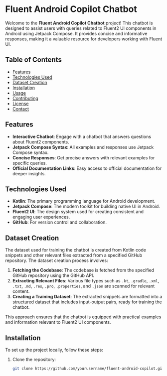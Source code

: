 # Fluent Android Copilot Chatbot

Welcome to the **Fluent Android Copilot Chatbot** project! This chatbot is designed to assist users with queries related to Fluent2 UI components in Android using Jetpack Compose. It provides concise and informative responses, making it a valuable resource for developers working with Fluent UI.

## Table of Contents

- [Features](#features)
- [Technologies Used](#technologies-used)
- [Dataset Creation](#dataset-creation)
- [Installation](#installation)
- [Usage](#usage)
- [Contributing](#contributing)
- [License](#license)
- [Contact](#contact)

## Features

- **Interactive Chatbot**: Engage with a chatbot that answers questions about Fluent2 components.
- **Jetpack Compose Syntax**: All examples and responses use Jetpack Compose syntax.
- **Concise Responses**: Get precise answers with relevant examples for specific queries.
- **Official Documentation Links**: Easy access to official documentation for deeper insights.

## Technologies Used

- **Kotlin**: The primary programming language for Android development.
- **Jetpack Compose**: The modern toolkit for building native UI in Android.
- **Fluent2 UI**: The design system used for creating consistent and engaging user experiences.
- **GitHub**: For version control and collaboration.

## Dataset Creation

The dataset used for training the chatbot is created from Kotlin code snippets and other relevant files extracted from a specified GitHub repository. The dataset creation process involves:

1. **Fetching the Codebase**: The codebase is fetched from the specified GitHub repository using the GitHub API.
2. **Extracting Relevant Files**: Various file types such as `.kt`, `.gradle`, `.xml`, `.txt`, `.md`, `.res`, `.pro`, `.properties`, and `.json` are scanned for relevant content.
3. **Creating a Training Dataset**: The extracted snippets are formatted into a structured dataset that includes input-output pairs, ready for training the chatbot.

This approach ensures that the chatbot is equipped with practical examples and information relevant to Fluent2 UI components.

## Installation

To set up the project locally, follow these steps:

1. Clone the repository:
   ```bash
   git clone https://github.com/yourusername/fluent-android-copilot.git
